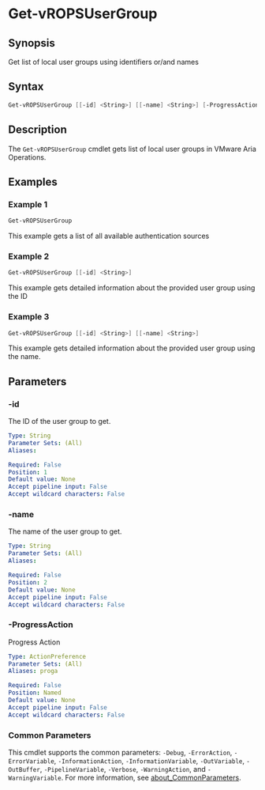 # Get-vROPSUserGroup

## Synopsis

Get list of local user groups using identifiers or/and names

## Syntax

```powershell
Get-vROPSUserGroup [[-id] <String>] [[-name] <String>] [-ProgressAction <ActionPreference>] [<CommonParameters>]
```

## Description

The `Get-vROPSUserGroup` cmdlet gets list of local user groups in VMware Aria Operations.

## Examples

### Example 1

```powershell
Get-vROPSUserGroup
```

This example gets a list of all available authentication sources

### Example 2

```powershell
Get-vROPSUserGroup [[-id] <String>]
```

This example gets detailed information about the provided user group using the ID

### Example 3

```powershell
Get-vROPSUserGroup [[-id] <String>] [[-name] <String>]
```

This example gets detailed information about the provided user group using the name.

## Parameters

### -id

The ID of the user group to get.

```yaml
Type: String
Parameter Sets: (All)
Aliases:

Required: False
Position: 1
Default value: None
Accept pipeline input: False
Accept wildcard characters: False
```

### -name

The name of the user group to get.

```yaml
Type: String
Parameter Sets: (All)
Aliases:

Required: False
Position: 2
Default value: None
Accept pipeline input: False
Accept wildcard characters: False
```

### -ProgressAction

Progress Action

```yaml
Type: ActionPreference
Parameter Sets: (All)
Aliases: proga

Required: False
Position: Named
Default value: None
Accept pipeline input: False
Accept wildcard characters: False
```

### Common Parameters

This cmdlet supports the common parameters: `-Debug`, `-ErrorAction`, `-ErrorVariable`, `-InformationAction`, `-InformationVariable`, `-OutVariable`, `-OutBuffer`, `-PipelineVariable`, `-Verbose`, `-WarningAction`, and `-WarningVariable`. For more information, see [about_CommonParameters](http://go.microsoft.com/fwlink/?LinkID=113216).
